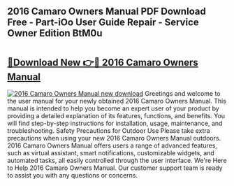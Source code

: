 ## 2016 Camaro Owners Manual PDF Download Free - Part-iOo User Guide Repair - Service Owner Edition BtM0u

# <h2><a href="http://bc13946.oget.top/?id=2016+Camaro+Owners+Manual">🔗Download New 👉🔴 2016 Camaro Owners Manual</a></h2>

[![2016 Camaro Owners Manual new download](https://i.imgur.com/5g1atiW.png)](http://bc13946.oget.top/?id=2016+Camaro+Owners+Manual)
Greetings and welcome to the user manual for your newly obtained 2016 Camaro Owners Manual. This manual is intended to help you become an expert user of your product by providing a detailed explanation of its features, functions, and benefits. You will find step-by-step instructions for installation, usage, maintenance, and troubleshooting. Safety Precautions for Outdoor Use Please take extra precautions when using your new 2016 Camaro Owners Manual outdoors. 2016 Camaro Owners Manual offers users a range of advanced features, such as virtual assistant, smart notifications, customizable widgets, and automated tasks, all easily controlled through the user interface. We're Here to Help 2016 Camaro Owners Manual. Our customer support team is ready to assist you with any questions or concerns.
